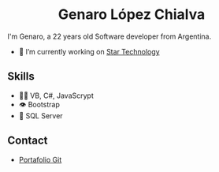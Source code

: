 

<!--
**GenLC/GenLC** is a ✨ _special_ ✨ repository because its `README.md` (this file) appears on your GitHub profile.
# El encabezado más largo
Here are some ideas to get you started:

- 🔭 I’m currently working on ...
- 🌱 I’m currently learning ...
- 👯 I’m looking to collaborate on ...
- 🤔 I’m looking for help with ...
- 💬 Ask me about ...
- 📫 How to reach me: ...
- 😄 Pronouns: ...
- ⚡ Fun fact: ...
-->
<h1 align="center">
  <!--<img src="https://raw.githubusercontent.com/martonlederer/martonlederer/master/name.svg" alt="Marton Lederer" />-->
  Genaro López Chialva
</h1>


I'm Genaro, a 22 years old Software developer from Argentina.

- 🔭 I’m currently working on [Star Technology](startechnology.com.ar) 

## Skills
- 👨‍💻 VB, C#, JavaScrypt
- 👁️ Bootstrap
- 💽 SQL Server

## Contact
- [Portafolio Git](genlc.github.io/Portafolio)

